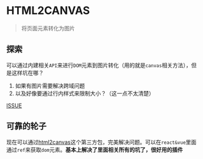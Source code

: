 # HTML2CANVAS
> 将页面元素转化为图片

## 探索

可以通过内建相关`API`来进行`DOM`元素到图片转化（用的就是`canvas`相关方法），但是这样坑在哪？

1. 如果有图片需要解决跨域问题
2. 以及好像要通过行内样式来限制大小？（这一点不太清楚）

[ISSUE](https://github.com/JiangWeixian/JS-Tips/issues/3)

## 可靠的轮子

现在可以通过[html2canvas](https://github.com/niklasvh/html2canvas)这个第三方包，完美解决问题。可以在`react&vue`里面通过`ref`来获取`dom`元素。**基本上解决了里面相关所有的坑了，很好用的插件**